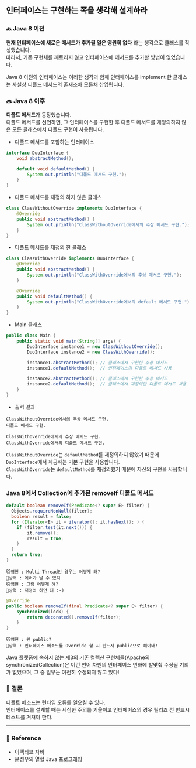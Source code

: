 ## 인터페이스는 구현하는 쪽을 생각해 설계하라
### 🔙 Java 8 이전
**현재 인터페이스에 새로운 메서드가 추가될 일은 영원히 없다** 라는 생각으로 클래스를 작성했습니다.  
따라서, 기존 구현체를 깨트리지 않고 인터페이스에 메서드를 추가할 방법이 없었습니다.  

Java 8 이전의 인터페이스는 이러한 생각과 함께 인터페이스를 implement 한 클래스는 사실상 디폴드 메서드의 존재조차 모른채 삽입됩니다.

### 🔜 Java 8 이후
**디폴트 메서드**가 등장했습니다.  
디폴드 메서드를 선언하면, 그 인터페이스를 구현한 후 디폴드 메서드를 재정의하지 않은 모든 클래스에서 디폴드 구현이 사용됩니다.  

- 디폴드 메서드를 포함하는 인터페이스
```java
interface DuoInterface {
    void abstractMethod();

    default void defaultMethod() {
        System.out.println("디폴드 메서드 구현.");
    }
}
```

- 디폴드 메서드를 재정의 하지 않은 클래스
```java
class ClassWithoutOverride implements DuoInterface {
    @Override
    public void abstractMethod() {
        System.out.println("ClassWithoutOverride에서의 추상 메서드 구현.");
    }
}
```  

- 디폴드 메서드를 재정의 한 클래스
```java
class ClassWithOverride implements DuoInterface {
    @Override
    public void abstractMethod() {
        System.out.println("ClassWithOverride에서의 추상 메서드 구현.");
    }

    @Override
    public void defaultMethod() {
        System.out.println("ClassWithOverride에서의 default 메서드 구현.");
    }
}
```

- Main 클래스
```java
public class Main {
    public static void main(String[] args) {
        DuoInterface instance1 = new ClassWithoutOverride();
        DuoInterface instance2 = new ClassWithOverride();

        instance1.abstractMethod(); // 클래스에서 구현한 추상 메서드
        instance1.defaultMethod();  // 인터페이스의 디폴트 메서드 사용

        instance2.abstractMethod(); // 클래스에서 구현한 추상 메서드
        instance2.defaultMethod();  // 클래스에서 재정의한 디폴트 메서드 사용
    }
}
```  

- 출력 결과
```
ClassWithoutOverride에서의 추상 메서드 구현.
디폴드 메서드 구현.

ClassWithOverride에서의 추상 메서드 구현.
ClassWithOverride에서의 디폴드 메서드 구현.
```  

`ClassWithoutOverride`는 `defaultMethod`를 재정의하지 않았기 때문에 `DuoInterface`에서 제공하는 기본 구현을 사용합니다.  
`ClassWithOverride`는 `defaultMethod`를 재정의했기 때문에 자신의 구현을 사용합니다.  

### Java 8에서 Collection에 추가된 removeIf 디폴드 메서드
```java
default boolean removeIf(Predicate<? super E> filter) {
  Objects.requireNonNull(filter);
  boolean result = false;
  for (Iterator<E> it = iterator(); it.hasNext(); ) {
    if (filter.test(it.next())) {
        it.remove();
        result = true;
    }
  }
  return true;
}
```

```
🐱영현 : Multi-Thread인 경우는 어떻게 돼?
🌱상혁 : 에러가 날 수 있지
🐱영현 : 그럼 어떻게 해?
🌱상혁 : 재정의 하면 돼 :-)
```  

```java
@Override
public boolean removeIf(final Predicate<? super E> filter) {
    synchronized(lock) {
        return decorated().removeIf(filter);
    }
}
```  

```
🐱영현 : 웬 public?
🌱상혁 : 인터페이스 메소드를 Override 할 시 반드시 public으로 해야돼!
```  

Java 플랫폼에 속하지 않는 제3의 기존 컬렉션 구현체들(Apache의 synchronizedCollection)은 이런 언어 차원의 인터페이스 변화에 발맞춰 수정될 기회가 없었으며, 그 중 일부는 여전히 수정되지 않고 있다!

### 📌 결론
디폴트 메소드는 런타임 오류를 일으킬 수 있다.  
인터페이스를 설계할 때는 세심한 주의를 기울이고 인터페이스의 경우 릴리즈 전 반드시 테스트를 거쳐야 한다. 

---

### 📌 Reference
- 이펙티브 자바
- 윤성우의 열혈 Java 프로그래밍

